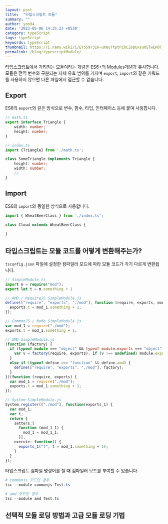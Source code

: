 ```yaml
---
layout: post
title:  "타입스크립트 모듈"
summary: ""
author: yoo94
date: '2023-05-06 14:35:23 +0530'
category: typeScript
tags: typeScript
keywords: typeScript
thumbnail: https://i.namu.wiki/i/EY559r31H-um8uTtptPIbCZoBGxsumSlwEH0T_rA6WmxQq1UwqyAf3cJQJXN7Fv5CoEz0kv5CBXzjkkPU_XWig.svg
permalink: /blog/typescriptModule/
---
```

타입스크립트에서 가리키는 모듈이라는 개념은 ES6+의 Modules개념과 유사합니다. 모듈은 전역 변수와 구분되는 자체 유효 범위를 가지며 `export`, `import`와 같은 키워드를 사용하지 않으면 다른 파일에서 접근할 수 없습니다.

## Export

ES6의 `export`와 같은 방식으로 변수, 함수, 타입, 인터페이스 등에 붙여 사용합니다.

```typescript
// math.ts
export interface Triangle {
    width: number;
    height: number;
}

// index.ts
import {Triangle} from './math.ts';

class SomeTriangle implements Triangle {
    height: number;
    width: number;
    // ...
}
```

## Import

ES6의 `import`와 동일한 방식으로 사용합니다.

```typescript
import { WheatBeerClass } from './index.ts';

class Cloud extends WheatBeerClass {
  
}
```

## 타입스크립트는 모듈 코드를 어떻게 변환해주는가?

`tsconfig.json` 파일에 설정한 컴파일러 모드에 따라 모듈 코드가 각기 다르게 변환됩니다.

```typescript
// SimpleModule.ts
import m = require("mod");
export let t = m.something + 1
```

```typescript
// AMD / RequireJS SimpleModule.js 
define(["require", "exports", "./mod"], function (require, exports, mod_1) {
  exports.t = mod_1.something + 1;
});
```

```typescript
// CommonJS / Node SimpleModule.js
var mod_1 = require("./mod");
exports.t = mod_1.something + 1;
```

```typescript
// UMD SimpleModule.js
(function (factory) {
  if (typeof module === "object" && typeof module.exports === "object") {
    var v = factory(require, exports); if (v !== undefined) module.exports = v;
  }
  else if (typeof define === "function" && define.amd) {
    define(["require", "exports", "./mod"], factory);
  }
})(function (require, exports) {
  var mod_1 = require("./mod");
  exports.t = mod_1.something + 1;
});
```

```typescript
// System SimpleModule.js
System.register(["./mod"], function(exports_1) {
  var mod_1;
  var t;
  return {
    setters:[
      function (mod_1_1) {
        mod_1 = mod_1_1;
      }],
    execute: function() {
      exports_1("t", t = mod_1.something + 1);
    }
  }
});
```

타입스크립트 컴파일 명령어를 칠 때 컴파일러 모드를 부여할 수 있습니다.

```powershell
# commonjs 모드인 경우
tsc --module commonjs Test.ts

# amd 모드인 경우
tsc --module amd Test.ts
```

## 선택적 모듈 로딩 방법과 고급 모듈 로딩 기법